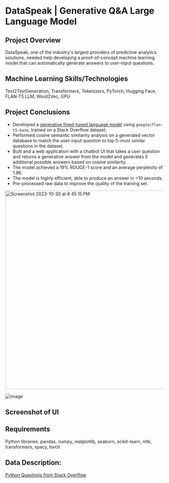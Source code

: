 # DataSpeak | Generative Q&A Large Language Model
## Project Overview
DataSpeak, one of the industry's largest providers of predictive analytics solutions, needed help developing a proof-of-concept machine learning model that can automatically generate answers to user-input questions.

## Machine Learning Skills/Technologies
Text2TextGeneration, Transformers, Tokenizers, PyTorch, Hugging Face, FLAN-T5 LLM, Word2Vec, GPU 

## Project Conclusions
- Developed a [generative fined-tuned language model](https://huggingface.co/lmalarky/flan-t5-base-finetuned-python_qa) using `google/flan-t5-base`, trained on a Stack Overflow dataset.
- Performed cosine semantic similarity analysis on a generated vector database to match the user-input question to top 5-most similar questions in the dataset.
- Built and a web application with a chatbot UI that takes a user question and returns a generative answer from the model and generates 5 additional possible answers based on cosine similarity.
- The model achieved a 19% ROUGE-1 score and an average perplexity of 1.96.
- The model is highly efficient, able to produce an answer in <10 seconds.
- Pre-processed raw data to improve the quality of the training set.

<img width="630" alt="Screenshot 2023-10-30 at 8 45 15 PM" src="https://github.com/laceymalarky/nlp_question_answer/assets/97048468/bc380430-48af-44fb-969f-198ba69053ba">

![image](https://github.com/laceymalarky/nlp_question_answer/assets/97048468/c6694fae-240a-49b1-b5e4-1a41b38d715e)

## Screenshot of UI

## Requirements
Python libraries: pandas, numpy, matplotlib, seaborn, scikit-learn, nltk, transformers, spacy, torch

## Data Description:
[Python Questions from Stack Overflow](https://www.kaggle.com/datasets/stackoverflow/pythonquestions)
